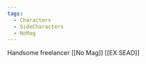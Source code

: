 ```yaml
---
tags:
  - Characters
  - SideCharacters
  - NoMag
---
```

Handsome
freelancer
[[No Mag]]
[[EX SEAD]]